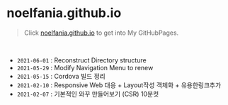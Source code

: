 # noelfania.github.io

> Click [noelfania.github.io](https://noelfania.github.io)
to  get into My GitHubPages.
<br>

* `2021-06-01` : Reconstruct Directory structure
* `2021-05-29` : Modify Navigation Menu to renew
* `2021-05-15` : Cordova 빌드 정리
* `2021-02-10` : Responsive Web 대응 + Layout작성 객체화 + 유용한링크추가
* `2021-02-07` : 기본적인 와꾸 만들어보기 (CSR) 10분컷
